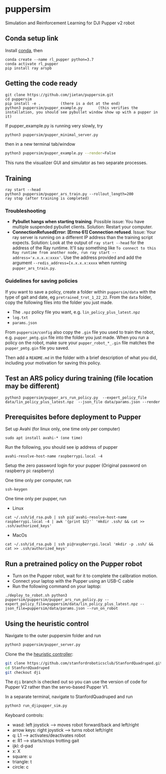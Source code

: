 # puppersim
Simulation and Reinforcement Learning for DJI Pupper v2 robot


## Conda setup link
Install [conda](https://docs.conda.io/en/latest/miniconda.html), then
```
conda create --name rl_pupper python=3.7
conda activate rl_pupper
pip install ray arspb
```

## Getting the code ready
```
git clone https://github.com/jietan/puppersim.git
cd puppersim
pip install -e .         (there is a dot at the end)
python3 puppersim/pupper_example.py       (this verifies the installation, you should see pybullet window show up with a pupper in it)
```

If pupper_example.py is running very slowly, try
```bash
python3 puppersim/pupper_minimal_server.py
```
then in a new terminal tab/window
```bash
python3 puppersim/pupper_example.py --render=False
```
This runs the visualizer GUI and simulator as two separate processes.

## Training
```
ray start --head
python3 puppersim/pupper_ars_train.py --rollout_length=200
ray stop (after training is completed)
```

### Troubleshooting
* **Pybullet hangs when starting training**. Possible issue: You have multiple suspended pybullet clients. Solution: Restart your computer. 
* **ConnectionRefusedError: [Errno 61] Connection refused**. Issue: Your ray server is running on a different IP address than the training script expects. Solution: Look at the output of `ray start --head` for the address of the Ray runtime. It'll say something like `To connect to this Ray runtime from another node, run ray start --address='x.x.x.x:xxxx'`. Use the address provided and add the argument `--redis_address=[x.x.x.x:xxxx` when running `pupper_ars_train.py`.

### Guidelines for saving policies
If you want to save a policy, create a folder within `puppersim/data` with the type of gait and date, eg `pretrained_trot_1_22_22`. From the `data` folder, copy the following files into the folder you just made.


* The `.npz` policy file you want, e.g. `lin_policy_plus_latest.npz`
* `log.txt`
* `params.json`

From `puppersim/config` also copy the `.gin` file you used to train the robot, e.g. `pupper_pmtg.gin` file into the folder you just made. When you run a policy on the robot, make sure your `pupper_robot_*_.gin` file matches the `pupper_pmtg.gin` file you saved.

Then add a `README.md` in the folder with a brief description of what you did, including your motivation for saving this policy. 


## Test an ARS policy during training (file location may be different)
```
python3 puppersim/pupper_ars_run_policy.py  --expert_policy_file  data/lin_policy_plus_latest.npz  --json_file data/params.json --render
```

## Prerequisites before deployment to Pupper

Set up Avahi (for linux only, one time only per computer)
```
sudo apt install avahi-* (one time)
```
Run the following, you should see ip address of pupper
```
avahi-resolve-host-name raspberrypi.local -4
```
Setup the zero password login for your pupper (Original password on raspberry pi: raspberry)

One time only per computer, run
```
ssh-keygen
```
One time only per pupper, run
* Linux
```
cat ~/.ssh/id_rsa.pub | ssh pi@`avahi-resolve-host-name raspberrypi.local -4 | awk '{print $2}'` 'mkdir .ssh/ && cat >> .ssh/authorized_keys'
```
* MacOs
```
cat ~/.ssh/id_rsa.pub | ssh pi@raspberrypi.local 'mkdir -p .ssh/ && cat >> .ssh/authorized_keys'
```

## Run a pretrained policy on the Pupper robot
* Turn on the Pupper robot, wait for it to complete the calibration motion.
* Connect your laptop with the Pupper using an USB-C cable
* Run the following command on your laptop:
```
./deploy_to_robot.sh python3 puppersim/puppersim/pupper_ars_run_policy.py --expert_policy_file=puppersim/data/lin_policy_plus_latest.npz --json_file=puppersim/data/params.json --run_on_robot
```

## Using the heuristic control
Navigate to the outer puppersim folder and run
```bash
python3 puppersim/pupper_server.py
```

Clone the the [heuristic controller](https://github.com/stanfordroboticsclub/StanfordQuadruped.git):
```bash
git clone https://github.com/stanfordroboticsclub/StanfordQuadruped.git
cd StanfordQuadruped
git checkout dji
```
The `dji` branch is checked out so you can use the version of code for Pupper V2 rather than the servo-based Pupper V1.

In a separate terminal, navigate to StanfordQuadruped and run 
```bash
python3 run_djipupper_sim.py
```

Keyboard controls:
* wasd: left joystick --> moves robot forward/back and left/right
* arrow keys: right joystick --> turns robot left/right
* q: L1 --> activates/deactivates robot
* e: R1 --> starts/stops trotting gait
* ijkl: d-pad
* x: X
* square: u
* triangle: t
* circle: c
